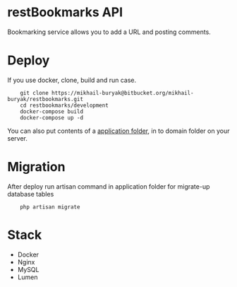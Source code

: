 # restBookmarks API
Bookmarking service allows you to add a URL and posting comments.

# Deploy
If you use docker, clone, build and run case.

        git clone https://mikhail-buryak@bitbucket.org/mikhail-buryak/restbookmarks.git
        cd restbookmarks/development
        docker-compose build
        docker-compose up -d

You can also put contents of a [application folder](https://bitbucket.org/mikhail-buryak/restbookmarks/src/6aaef0df030e03d2f8bbe08a0cb0c64c3e873f84/development/app/?at=master), in to domain folder on your server.

# Migration
After deploy run artisan command in application folder for migrate-up database tables

        php artisan migrate

# Stack

* Docker
* Nginx
* MySQL
* Lumen